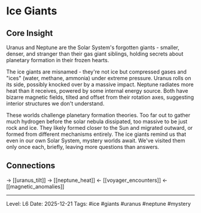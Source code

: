 # Ice Giants

## Core Insight
Uranus and Neptune are the Solar System's forgotten giants - smaller, denser, and stranger than their gas giant siblings, holding secrets about planetary formation in their frozen hearts.

The ice giants are misnamed - they're not ice but compressed gases and "ices" (water, methane, ammonia) under extreme pressure. Uranus rolls on its side, possibly knocked over by a massive impact. Neptune radiates more heat than it receives, powered by some internal energy source. Both have bizarre magnetic fields, tilted and offset from their rotation axes, suggesting interior structures we don't understand.

These worlds challenge planetary formation theories. Too far out to gather much hydrogen before the solar nebula dissipated, too massive to be just rock and ice. They likely formed closer to the Sun and migrated outward, or formed from different mechanisms entirely. The ice giants remind us that even in our own Solar System, mystery worlds await. We've visited them only once each, briefly, leaving more questions than answers.

## Connections
→ [[uranus_tilt]]
→ [[neptune_heat]]
← [[voyager_encounters]]
← [[magnetic_anomalies]]

---
Level: L6
Date: 2025-12-21
Tags: #ice #giants #uranus #neptune #mystery